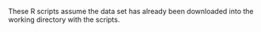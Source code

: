 These R scripts assume the data set has already been downloaded into the working directory with the scripts.
